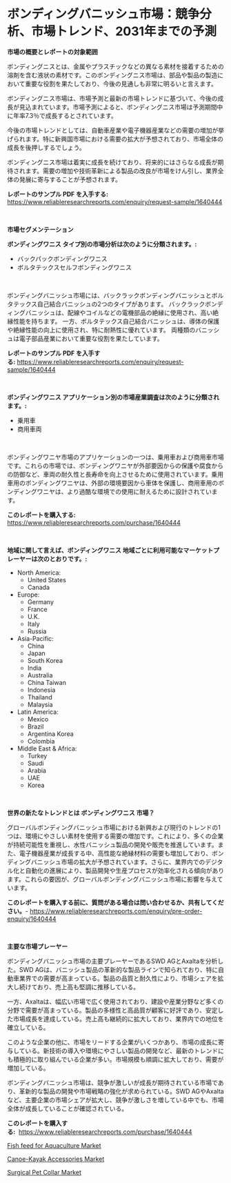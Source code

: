 <p><h1>ボンディングバニッシュ市場：競争分析、市場トレンド、2031年までの予測</h1></p><p><strong>市場の概要とレポートの対象範囲</strong></p>
<p><p>ボンディングニスとは、金属やプラスチックなどの異なる素材を接着するための溶剤を含む液状の素材です。このボンディングニス市場は、部品や製品の製造において重要な役割を果たしており、今後の見通しも非常に明るいと言えます。</p><p>ボンディングニス市場は、市場予測と最新の市場トレンドに基づいて、今後の成長が見込まれています。市場予測によると、ボンディングニス市場は予測期間中に年率7.3％で成長するとされています。</p><p>今後の市場トレンドとしては、自動車産業や電子機器産業などの需要の増加が挙げられます。特に新興国市場における需要の拡大が予想されており、市場全体の成長を後押しするでしょう。</p><p>ボンディングニス市場は着実に成長を続けており、将来的にはさらなる成長が期待されます。需要の増加や技術革新による製品の改良が市場をけん引し、業界全体の発展に寄与することが予想されます。</p></p>
<p><strong>レポートのサンプル PDF を入手する:</strong> <a href="https://www.reliableresearchreports.com/enquiry/request-sample/1640444">https://www.reliableresearchreports.com/enquiry/request-sample/1640444</a></p>
<p>&nbsp;</p>
<p><strong>市場セグメンテーション</strong></p>
<p><strong>ボンディングワニス タイプ別の市場分析は次のように分類されます。:</strong></p>
<p><ul><li>バックパックボンディングワニス</li><li>ボルタテックスセルフボンディングワニス</li></ul></p>
<p>&nbsp;</p>
<p><p>ボンディングバニッシュ市場には、バックラックボンディングバニッシュとボルタテックス自己結合バニッシュの2つのタイプがあります。 バックラックボンディングバニッシュは、配線やコイルなどの電機部品の絶縁に使用され、高い絶縁性能を持ちます。 一方、ボルタテックス自己結合バニッシュは、導体の保護や絶縁性能の向上に使用され、特に耐熱性に優れています。 両種類のバニッシュは電子部品産業において重要な役割を果たしています。</p></p>
<p><strong>レポートのサンプル PDF を入手する:</strong>&nbsp;<a href="https://www.reliableresearchreports.com/enquiry/request-sample/1640444">https://www.reliableresearchreports.com/enquiry/request-sample/1640444</a></p>
<p>&nbsp;</p>
<p><strong> ボンディングワニス アプリケーション別の市場産業調査は次のように分類されます。:</strong></p>
<p><ul><li>乗用車</li><li>商用車両</li></ul></p>
<p>&nbsp;</p>
<p><p>ボンディングワニヤ市場のアプリケーションの一つは、乗用車および商用車市場です。これらの市場では、ボンディングワニヤが外部要因からの保護や腐食からの防御など、車両の耐久性と長寿命を向上させるために使用されています。乗用車用のボンディングワニヤは、外部の環境要因から車体を保護し、商用車用のボンディングワニヤは、より過酷な環境での使用に耐えるために設計されています。</p></p>
<p><strong>このレポートを購入する:</strong>&nbsp; <a href="https://www.reliableresearchreports.com/purchase/1640444">https://www.reliableresearchreports.com/purchase/1640444</a></p>
<p>&nbsp;</p>
<p><strong>地域に関して言えば、ボンディングワニス 地域ごとに利用可能なマーケットプレーヤーは次のとおりです。:</strong></p>
<p><ul>
    <li>
        North America:
        <ul>
            <li>United States</li>
            <li>Canada</li>
        </ul>
    </li>
    <li>
        Europe:
        <ul>
            <li>Germany</li>
            <li>France</li>
            <li>U.K.</li>
            <li>Italy</li>
            <li>Russia</li>
        </ul>
    </li>
    <li>
        Asia-Pacific:
        <ul>
            <li>China</li>
            <li>Japan</li>
            <li>South Korea</li>
            <li>India</li>
            <li>Australia</li>
            <li>China Taiwan</li>
            <li>Indonesia</li>
            <li>Thailand</li>
            <li>Malaysia</li>
        </ul>
    </li>
    <li>
        Latin America:
        <ul>
            <li>Mexico</li>
            <li>Brazil</li>
            <li>Argentina Korea</li>
            <li>Colombia</li>
        </ul>
    </li>
    <li>
        Middle East & Africa:
        <ul>
            <li>Turkey</li>
            <li>Saudi</li>
            <li>Arabia</li>
            <li>UAE</li>
            <li>Korea</li>
        </ul>
    </li>
    </ul></p>
<p>&nbsp;</p>
<p><strong>世界の新たなトレンドとは ボンディングワニス 市場？</strong></p>
<p><p>グローバルボンディングバニッシュ市場における新興および現行のトレンドの1つは、環境にやさしい素材を使用する需要の増加です。これにより、多くの企業が持続可能性を重視し、水性バニッシュ製品の開発や販売を推進しています。また、電子機器産業が成長する中、高性能な絶縁材料の需要も増加しており、ボンディングバニッシュ市場の拡大が予想されています。さらに、業界内でのデジタル化と自動化の進展により、製品開発や生産プロセスが効率化される傾向があります。これらの要因が、グローバルボンディングバニッシュ市場に影響を与えています。</p></p>
<p><strong>このレポートを購入する前に、質問がある場合は問い合わせるか、共有してください。</strong>- <a href="https://www.reliableresearchreports.com/enquiry/pre-order-enquiry/1640444">https://www.reliableresearchreports.com/enquiry/pre-order-enquiry/1640444</a></p>
<p>&nbsp;</p>
<p><strong>主要な市場プレーヤー</strong></p>
<p><p>ボンディングバニッシュ市場の主要プレーヤーであるSWD AGとAxaltaを分析した。SWD AGは、バニッシュ製品の革新的な製品ラインで知られており、特に自動車業界での需要が高まっている。製品の品質と耐久性により、市場シェアを拡大し続けており、売上高も堅調に推移している。</p><p>一方、Axaltaは、幅広い市場で広く使用されており、建設や産業分野など多くの分野で需要が高まっている。製品の多様性と高品質が顧客に好評であり、安定した市場成長を達成している。売上高も継続的に拡大しており、業界内での地位を確立している。</p><p>このような企業の他に、市場をリードする企業がいくつかあり、市場の成長に寄与している。新技術の導入や環境にやさしい製品の開発など、最新のトレンドにも積極的に取り組んでいる企業が多い。市場規模も順調に拡大しており、需要が増加している。</p><p>ボンディングバニッシュ市場は、競争が激しいが成長が期待されている市場であり、革新的な製品の開発や市場戦略の強化が求められている。SWD AGやAxaltaなど、主要企業の市場シェアが拡大し、競争が激しさを増している中でも、市場全体が成長していることが確認されている。</p></p>
<p><strong>このレポートを購入する:</strong>&nbsp;&nbsp;<a href="https://www.reliableresearchreports.com/purchase/1640444">https://www.reliableresearchreports.com/purchase/1640444</a></p>
<p><p><a href="https://github.com/dringals/Market-Research-Report-List-3/blob/main/fish-feed-for-aquaculture-market.md">Fish feed for Aquaculture Market</a></p><p><a href="https://github.com/lbird53714/Market-Research-Report-List-3/blob/main/canoe-kayak-accessories-market.md">Canoe-Kayak Accessories Market</a></p><p><a href="https://github.com/moyahfrancoestellec51j635wcx/Market-Research-Report-List-1/blob/main/surgical-pet-collar-market.md">Surgical Pet Collar Market</a></p></p>